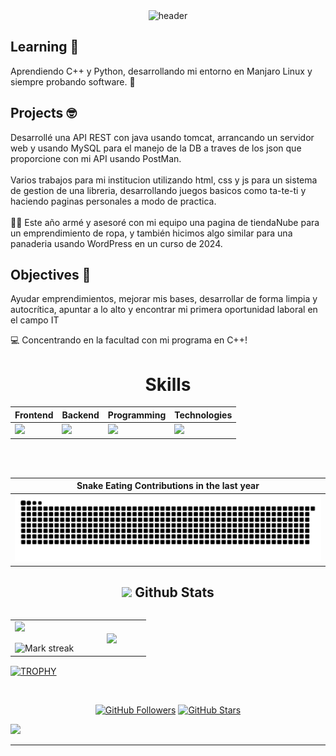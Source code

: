 <!-- HEADER -->
<div align="center" width="100">
  <img src="https://capsule-render.vercel.app/api?color=0:1408d0,50:0860d0,100:08c4d0&height=250&section=header&text=Zadquiel%20Gallardo%20(FacaturaDev)&fontSize=30&type=waving&fontColor=fefefe&&animation=fadeIn"
  alt="header"/>
</div>

## Learning 🌱
Aprendiendo C++ y Python, desarrollando mi entorno en Manjaro Linux y siempre probando software. 🙂 <br>

## Projects 🤓
Desarrollé una API REST con java usando tomcat, arrancando un servidor web y usando MySQL para el manejo de la DB a traves de los json que proporcione con mi API usando PostMan. <br> <br>
Varios trabajos para mi institucion utilizando html, css y js para un sistema de gestion de una libreria, desarrollando juegos basicos como ta-te-ti y haciendo paginas personales a modo de practica. <br> <br>
👨‍🎓 Este año armé y asesoré con mi equipo una pagina de tiendaNube para un emprendimiento de ropa, y también hicimos algo similar para una panaderia usando WordPress en un curso de 2024. <br>

## Objectives 📅
Ayudar emprendimientos, mejorar mis bases, desarrollar de forma limpia y autocrítica, apuntar a lo alto y encontrar mi primera oportunidad laboral en el campo IT

💻 Concentrando en la facultad con mi programa en C++!


<div align="Center">
<h1>Skills</h1>
</div>

<div align="Center">

| Frontend | Backend | Programming | Technologies
| ------------- | ------------- | ------------- | ------------- 
| <img src="https://skillicons.dev/icons?i=html,css,js"/> | <img src="https://skillicons.dev/icons?i=mysql,java"/> | <img src="https://skillicons.dev/icons?i=cpp,java,python"/> | <img src="https://skillicons.dev/icons?i=linux,bash"/> |

</div>
<br>
<br>

| Snake Eating Contributions in the last year |
| ------------------------------------------|
| ![snake gif](https://github.com/Facatura/Facatura/blob/output/github-contribution-grid-snake.svg) |



<div align="Center">

## <picture> <img src = "https://github.com/7oSkaaa/7oSkaaa/blob/main/Images/Statistics.gif?raw=true" width = 30px>  </picture> Github Stats

<!--- stats & Trophy (start) -->

<p align="left">
  <!--- stats (start) -->
<table align="left">
<tr border="none">
<td width="50%" align="center">
  <img  align="left"  src="https://github-readme-stats.vercel.app/api?username=Facatura&theme=dark&show_icons=true&count_private=true" />
  <br></br>
  <img  title="🔥 Get streak stats for your profile at git.io/streak-stats" alt="Mark streak" src="https://github-readme-streak-stats.herokuapp.com/?user=Facatura&theme=dark&hide_border=false" /> 
</td>


<td width="50%" align="center">

  <img  align="center"  src="https://github-readme-stats.anuraghazra1.vercel.app/api/top-langs/?username=Facatura&theme=dark&hide_border=false&no-bg=true&no-frame=true&langs_count=7"/>

  </td>
</tr>
</table>
<!--- stats (end) -->
<br>
</div>
<!--- trophy (start) -->

<div align=left>
  <a href="https://github.com/ryo-ma/github-profile-trophy" title="Go to Source">
      <img align="center" width=84% src="https://github-profile-trophy.vercel.app/?username=Facatura&theme=radical&row=1&column=7&margin-h=15&margin-w=5&no-bg=true" alt="TROPHY" />
    </a>
</div>

<!--- trophy (start) -->
</p>        
<!--- stats (end) -->

<br>

<!--profile visit count-->

<div align="center">

[![GitHub Followers](https://img.shields.io/github/followers/Facatura?label=Follow&style=social)](https://github.com/Facatura)
[![GitHub Stars](https://img.shields.io/github/stars/Facatura?style=social)](https://github.com/CtorW)

</div>

<!--horizontal divider(gradiant)-->
<img src="https://user-images.githubusercontent.com/73097560/115834477-dbab4500-a447-11eb-908a-139a6edaec5c.gif">

-----------
